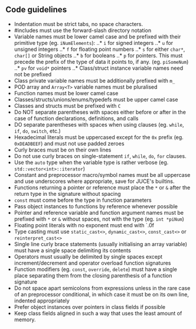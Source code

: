 ## Code guidelines
- Indentation must be strict tabs, no space characters.
- #includes must use the forward-slash directory notation
- Variable names must be lower camel case and be prefixed with their primitive type (eg. `iNumElements`):
..* `i` for signed integers
..* `u` for unsigned integers
..* `f` for floating point numbers
..* `s` for either `char*`, `char[]` or String objects
..* `b` for booleans
..* `p` for pointers. This must precede the prefix of the type of data it points to, if any. (eg. `piSomeNum`)
..* `pv` for `void*` pointers
..* Class/struct instance variable names need not be prefixed
- Class private variable names must be additionally prefixed with `m_`
- POD array and `Array<T>` variable names must be pluralised
- Function names must be lower camel case
- Classes/structs/unions/enums/typedefs must be upper camel case
- Classes and structs must be prefixed with `C`
- Do NOT separate parentheses with spaces either before or after in the case of function declarations, definitions, and calls
- DO separate parentheses with spaces when using clauses (eg. `while`, `if`, `do`, `switch`, etc.)
- Hexadecimal literals must be uppercased except for the `0x` prefix (eg. `0xDEADBEEF`) and must not use padded zeroes
- Curly braces must be on their own lines
- Do not use curly braces on single-statement `if`, `while`, `do`, `for` clauses.
- Use the `auto` type when the variable type is rather verbose (eg. `std::vector<int>::iterator`)
- Constant and preprocessor macro/symbol names must be all uppercase and use underscores where appropriate, save for JUCE's builtins.
- Functions returning a pointer or reference must place the `*` or `&` after the return type in the signature without spacing
- `const` must come before the type in function parameters
- Pass object instances to functions by reference whenever possible
- Pointer and reference variable and function argument names must be prefixed with `*` or `&` without spaces, not with the type (eg. `int *piNum`)
- Floating point literals with no exponent must end with `.0f
- Type casting must use `static_cast<>`, `dynamic_cast<>`, `const_cast<>` or `reinterpret_cast<>`
- Single line curly brace statements (usually initialising an array variable) must have a single space delimiting its contents
- Operators must usually be delimited by single spaces except increment/decrement and operator overload function signatures
- Function modifiers (eg. `const`, `override`, `delete`) must have a single place separating them from the closing parenthesis of a function signature
- Do not space apart semicolons from expressions unless in the rare case of an preprocessor conditional, in which case it must be on its own line, indented appropriately
- Prefer object instances over pointers in class fields if possible
- Keep class fields aligned in such a way that uses the least amount of memory.
